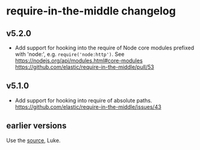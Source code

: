 # require-in-the-middle changelog

## v5.2.0

- Add support for hooking into the require of Node core modules prefixed with
  'node:', e.g. `require('node:http')`. See https://nodejs.org/api/modules.html#core-modules
  https://github.com/elastic/require-in-the-middle/pull/53

## v5.1.0

- Add support for hooking into require of absolute paths.
  https://github.com/elastic/require-in-the-middle/issues/43

## earlier versions

Use the [source](https://github.com/elastic/require-in-the-middle/commits/), Luke.
